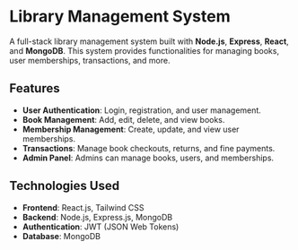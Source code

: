 # Library Management System

A full-stack library management system built with **Node.js**, **Express**, **React**, and **MongoDB**. This system provides functionalities for managing books, user memberships, transactions, and more.

## Features

- **User Authentication**: Login, registration, and user management.
- **Book Management**: Add, edit, delete, and view books.
- **Membership Management**: Create, update, and view user memberships.
- **Transactions**: Manage book checkouts, returns, and fine payments.
- **Admin Panel**: Admins can manage books, users, and memberships.

## Technologies Used

- **Frontend**: React.js, Tailwind CSS
- **Backend**: Node.js, Express.js, MongoDB
- **Authentication**: JWT (JSON Web Tokens)
- **Database**: MongoDB
